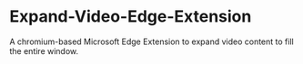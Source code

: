# Expand-Video-Edge-Extension
 A chromium-based Microsoft Edge Extension to expand video content to fill the entire window.
